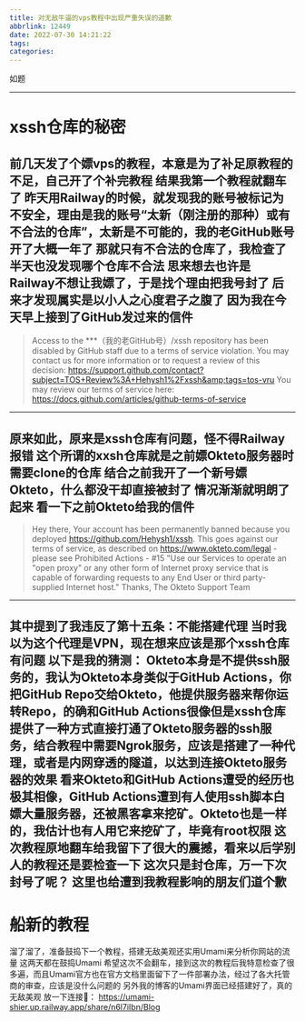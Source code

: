 ```yaml
---
title: 对无敌牛逼的vps教程中出现严重失误的道歉
abbrlink: 12449
date: 2022-07-30 14:21:22
tags:
categories:
---
```

如题
<!-- more -->
---
# xssh仓库的秘密
前几天发了个嫖vps的教程，本意是为了补足原教程的不足，自己开了个补完教程
**结果我第一个教程就翻车了**
昨天用Railway的时候，就发现我的账号被标记为不安全，理由是我的账号“太新（刚注册的那种）或有不合法的仓库”，太新是不可能的，我的老GitHub账号开了大概一年了
那就只有不合法的仓库了，我检查了半天也没发现哪个仓库不合法
思来想去也许是Railway不想让我嫖了，于是找个理由把我号封了
后来才发现属实是以小人之心度君子之腹了
因为我在今天早上接到了GitHub发过来的信件
---
> Access to the ***（我的老GitHub号）/xssh repository has been disabled by GitHub staff due to a terms of service violation. You may contact us for more information or to request a review of this decision:
https://support.github.com/contact?subject=TOS+Review%3A+Hehysh1%2Fxssh&amp;tags=tos-vru
You may review our terms of service here:
https://docs.github.com/articles/github-terms-of-service

---

原来如此，原来是xssh仓库有问题，怪不得Railway报错
这个所谓的xxsh仓库就是之前嫖Okteto服务器时需要clone的仓库
结合之前我开了一个新号嫖Okteto，什么都没干却直接被封了
情况渐渐就明朗了起来
看一下之前Okteto给我的信件
---

>Hey there,
Your account has been permanently banned because you deployed https://github.com/Hehysh1/xssh.
This goes against our terms of service, as described on https://www.okteto.com/legal - please see Prohibited Actions - #15 "Use our Services to operate an "open proxy" or any other form of Internet proxy service that is capable of forwarding requests to any End User or third party-supplied Internet host."
Thanks,
The Okteto Support Team

---

其中提到了我违反了第十五条：不能搭建代理
当时我以为这个代理是VPN，现在想来应该是那个xssh仓库有问题
以下是我的猜测：
Okteto本身是不提供ssh服务的，我认为Okteto本身类似于GitHub Actions，你把GitHub Repo交给Okteto，他提供服务器来帮你运转Repo，的确和GitHub Actions很像但是xssh仓库提供了一种方式直接打通了Okteto服务器的ssh服务，结合教程中需要Ngrok服务，应该是搭建了一种代理，或者是内网穿透的隧道，以达到连接Okteto服务器的效果
看来Okteto和GitHub Actions遭受的经历也极其相像，GitHub Actions遭到有人使用ssh脚本白嫖大量服务器，还被黑客拿来挖矿。Okteto也是一样的，我估计也有人用它来挖矿了，毕竟有root权限
这次教程原地翻车给我留下了很大的震撼，看来以后学别人的教程还是要检查一下
这次只是封仓库，万一下次封号了呢？
这里也给遭到我教程影响的朋友们道个歉
---
# 船新的教程
溜了溜了，准备鼓捣下一个教程，搭建无敌美观还实用Umami来分析你网站的流量
这两天都在鼓捣Umami
希望这次不会翻车，接到这次的教程后我特意检查了很多遍，而且Umami官方也在官方文档里面留下了一件部署办法，经过了各大托管商的审查，应该是没什么问题的
另外我的博客的Umami界面已经搭建好了，真的无敌美观
放一下连接🔗：
https://umami-shier.up.railway.app/share/n6l7iIbn/Blog